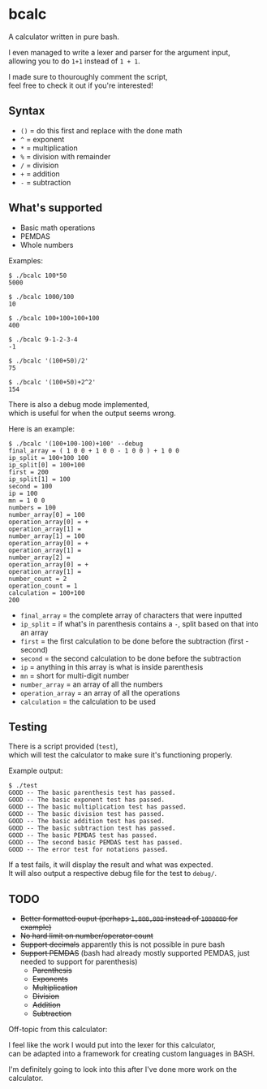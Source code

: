 # bcalc

A calculator written in pure bash.

I even managed to write a lexer and parser for the argument input,<br>
allowing you to do `1+1` instead of `1 + 1`.

I made sure to thouroughly comment the script,<br>
feel free to check it out if you're interested!

## Syntax

- `()` = do this first and replace with the done math
- `^`  = exponent
- `*`  = multiplication
- `%`  = division with remainder
- `/`  = division
- `+`  = addition
- `-`  = subtraction

## What's supported

- Basic math operations
- PEMDAS
- Whole numbers

Examples:

```
$ ./bcalc 100*50
5000

$ ./bcalc 1000/100
10

$ ./bcalc 100+100+100+100
400

$ ./bcalc 9-1-2-3-4
-1

$ ./bcalc '(100+50)/2'
75

$ ./bcalc '(100+50)+2^2'
154
```

There is also a debug mode implemented,<br>
which is useful for when the output seems wrong.

Here is an example:

```
$ ./bcalc '(100+100-100)+100' --debug
final_array = ( 1 0 0 + 1 0 0 - 1 0 0 ) + 1 0 0
ip_split = 100+100 100
ip_split[0] = 100+100
first = 200
ip_split[1] = 100
second = 100
ip = 100
mn = 1 0 0
numbers = 100
number_array[0] = 100
operation_array[0] = +
operation_array[1] =
number_array[1] = 100
operation_array[0] = +
operation_array[1] =
number_array[2] =
operation_array[0] = +
operation_array[1] =
number_count = 2
operation_count = 1
calculation = 100+100
200
```

- `final_array` = the complete array of characters that were inputted
- `ip_split` = if what's in parenthesis contains a `-`, split based on that into an array
- `first` = the first calculation to be done before the subtraction (first - second)
- `second` = the second calculation to be done before the subtraction
- `ip` = anything in this array is what is inside parenthesis
- `mn` = short for multi-digit number
- `number_array` = an array of all the numbers
- `operation_array` = an array of all the operations
- `calculation` = the calculation to be used

## Testing

There is a script provided (`test`),<br>
which will test the calculator to make sure it's functioning properly.

Example output:

```
$ ./test
GOOD -- The basic parenthesis test has passed.
GOOD -- The basic exponent test has passed.
GOOD -- The basic multiplication test has passed.
GOOD -- The basic division test has passed.
GOOD -- The basic addition test has passed.
GOOD -- The basic subtraction test has passed.
GOOD -- The basic PEMDAS test has passed.
GOOD -- The second basic PEMDAS test has passed.
GOOD -- The error test for notations passed.
```

If a test fails, it will display the result and what was expected.<br>
It will also output a respective debug file for the test to `debug/`.

## TODO

- ~~Better formatted ouput (perhaps `1,000,000` instead of `1000000` for example)~~
- ~~No hard limit on number/operator count~~
- ~~Support decimals~~ apparently this is not possible in pure bash
- ~~Support PEMDAS~~ (bash had already mostly supported PEMDAS, just needed to support for parenthesis)
  + ~~Parenthesis~~
  + ~~Exponents~~
  + ~~Multiplication~~
  + ~~Division~~
  + ~~Addition~~
  + ~~Subtraction~~

Off-topic from this calculator:

I feel like the work I would put into the lexer for this calculator,<br>
can be adapted into a framework for creating custom languages in BASH.

I'm definitely going to look into this after I've done more work on the calculator.
